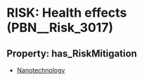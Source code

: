 # RISK: __Health effects__ (PBN__Risk_3017)

## Property: has_RiskMitigation

* [Nanotechnology](PBN__Mitigation_1308)

